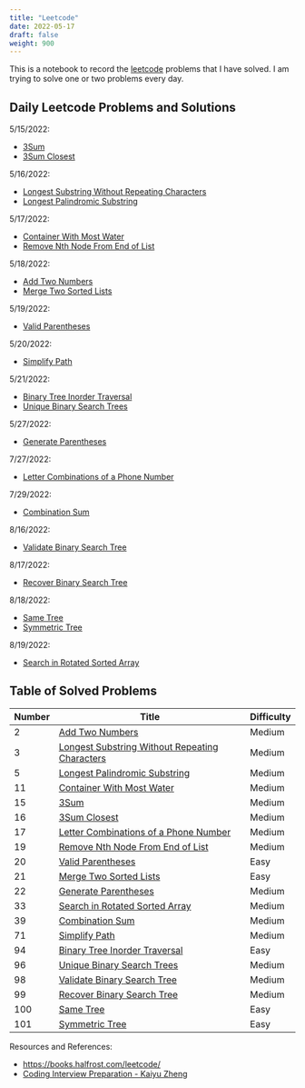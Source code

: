 ```yaml
---
title: "Leetcode"
date: 2022-05-17
draft: false
weight: 900
---
```


This is a notebook to record the [leetcode](https://leetcode.com/) problems that I have solved. I am trying to solve one or two problems every day.

## Daily Leetcode Problems and Solutions

5/15/2022:

* [3Sum](https://notes.jinjunliu.com/8_leetcode/8.1_array/#3sum)
* [3Sum Closest](https://notes.jinjunliu.com/8_leetcode/8.1_array/#3sum-closest)

5/16/2022:

* [Longest Substring Without Repeating Characters](https://notes.jinjunliu.com/8_leetcode/8.2_string/#longest-substring-without-repeating-characters)
* [Longest Palindromic Substring](https://notes.jinjunliu.com/8_leetcode/8.2_string/#longest-palindromic-substring)

5/17/2022:

* [Container With Most Water](https://notes.jinjunliu.com/8_leetcode/8.3_two_pointers/#container-with-most-water)
* [Remove Nth Node From End of List](https://notes.jinjunliu.com/8_leetcode/8.3_two_pointers/#remove-nth-node-from-end-of-list)

5/18/2022:

* [Add Two Numbers](https://notes.jinjunliu.com/8_leetcode/8.4_linked_list/#add-two-numbers)
* [Merge Two Sorted Lists](https://notes.jinjunliu.com/8_leetcode/8.4_linked_list/#merge-two-sorted-lists)

5/19/2022:

* [Valid Parentheses](https://notes.jinjunliu.com/8_leetcode/8.5_stack/#valid-parentheses)

5/20/2022:

* [Simplify Path](https://notes.jinjunliu.com/8_leetcode/8.5_stack/#simplify-path)

5/21/2022:

* [Binary Tree Inorder Traversal](https://notes.jinjunliu.com/8_leetcode/8.6_tree/#binary-tree-inorder-traversal)
* [Unique Binary Search Trees](https://notes.jinjunliu.com/8_leetcode/8.6_tree/#unique-binary-search-trees)

5/27/2022:

* [Generate Parentheses](https://notes.jinjunliu.com/8_leetcode/8.7_dynamic_programming/#generate-parentheses)

7/27/2022:

* [Letter Combinations of a Phone Number](https://notes.jinjunliu.com/8_leetcode/8.8_backtracking/#letter-combinations-of-a-phone-number)

7/29/2022:

* [Combination Sum](https://notes.jinjunliu.com/8_leetcode/8.8_backtracking/#combination-sum)

8/16/2022:

* [Validate Binary Search Tree](https://notes.jinjunliu.com/8_leetcode/8.9_dfs/#validate-binary-search-tree)

8/17/2022:

* [Recover Binary Search Tree](https://notes.jinjunliu.com/8_leetcode/8.9_dfs/#recover-binary-search-tree)

8/18/2022:

* [Same Tree](https://notes.jinjunliu.com/8_leetcode/8.10_bfs/#same-tree)
* [Symmetric Tree](https://notes.jinjunliu.com/8_leetcode/8.10_bfs/#symmetric-tree)

8/19/2022:

* [Search in Rotated Sorted Array](https://notes.jinjunliu.com/8_leetcode/8.11_binary_search/#search-in-rotated-sorted-array)

## Table of Solved Problems

| Number | Title | Difficulty |
| ------ | ----- | ---------- |
| 2 | [Add Two Numbers](https://leetcode.com/problems/add-two-numbers/) | Medium |
| 3 | [Longest Substring Without Repeating Characters](https://leetcode.com/problems/longest-substring-without-repeating-characters/) | Medium |
| 5 | [Longest Palindromic Substring](https://leetcode.com/problems/longest-palindromic-substring/) | Medium |
| 11 | [Container With Most Water](https://leetcode.com/problems/container-with-most-water/) | Medium |
| 15 | [3Sum](https://leetcode.com/problems/3sum/) | Medium |
| 16 | [3Sum Closest](https://leetcode.com/problems/3sum-closest/) | Medium |
| 17 | [Letter Combinations of a Phone Number](https://leetcode.com/problems/letter-combinations-of-a-phone-number/) | Medium |
| 19 | [Remove Nth Node From End of List](https://leetcode.com/problems/remove-nth-node-from-end-of-list/) | Medium |
| 20 | [Valid Parentheses](https://leetcode.com/problems/valid-parentheses/) | Easy |
| 21 | [Merge Two Sorted Lists](https://leetcode.com/problems/merge-two-sorted-lists/) | Easy |
| 22 | [Generate Parentheses](https://leetcode.com/problems/generate-parentheses/) | Medium |
| 33 | [Search in Rotated Sorted Array](https://leetcode.com/problems/search-in-rotated-sorted-array/) | Medium |
| 39 | [Combination Sum](https://leetcode.com/problems/combination-sum/) | Medium |
| 71 | [Simplify Path](https://leetcode.com/problems/simplify-path/) | Medium |
| 94 | [Binary Tree Inorder Traversal](https://leetcode.com/problems/binary-tree-inorder-traversal/) | Easy |
| 96 | [Unique Binary Search Trees](https://leetcode.com/problems/unique-binary-search-trees/) | Medium |
| 98 | [Validate Binary Search Tree](https://leetcode.com/problems/validate-binary-search-tree/) | Medium |
| 99 | [Recover Binary Search Tree](https://leetcode.com/problems/recover-binary-search-tree/) | Medium |
| 100 | [Same Tree](https://leetcode.com/problems/same-tree/) | Easy |
| 101 | [Symmetric Tree](https://leetcode.com/problems/symmetric-tree/) | Easy |


Resources and References:

* https://books.halfrost.com/leetcode/
* [Coding Interview Preparation - Kaiyu Zheng](/docs/Coding_Interview_Preparation_document.pdf)
